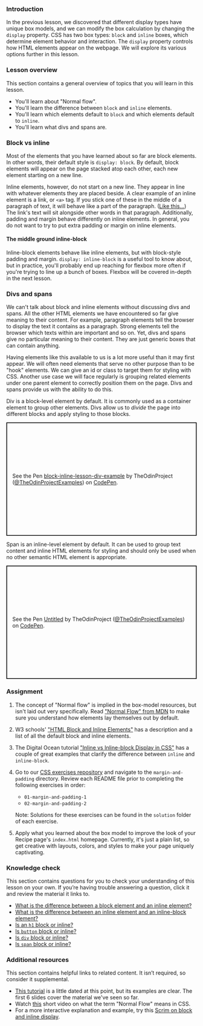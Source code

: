 ### Introduction

In the previous lesson, we discovered that different display types have unique box models, and we can modify the box calculation by changing the `display` property. CSS has two box types: `block` and `inline` boxes, which determine element behavior and interaction. The `display` property controls how HTML elements appear on the webpage. We will explore its various options further in this lesson.

### Lesson overview

This section contains a general overview of topics that you will learn in this lesson.

- You'll learn about "Normal flow".
- You'll learn the difference between `block` and `inline` elements.
- You'll learn which elements default to `block` and which elements default to `inline`.
- You'll learn what divs and spans are.

### Block vs inline

Most of the elements that you have learned about so far are block elements.  In other words, their default style is `display: block`. <span id="block-inline-difference"></span>By default, block elements will appear on the page stacked atop each other, each new element starting on a new line.

Inline elements, however, do not start on a new line. They appear in line with whatever elements they are placed beside. A clear example of an inline element is a link, or `<a>` tag. If you stick one of these in the middle of a paragraph of text, it will behave like a part of the paragraph. ([Like this...](https://www.youtube.com/watch?v=dQw4w9WgXcQ)) The link's text will sit alongside other words in that paragraph. Additionally, padding and margin behave differently on inline elements. In general, you do not want to try to put extra padding or margin on inline elements.

#### The middle ground inline-block

Inline-block elements behave like inline elements, but with block-style padding and margin. `display: inline-block` is a useful tool to know about, but in practice, you'll probably end up reaching for flexbox more often if you're trying to line up a bunch of boxes. Flexbox will be covered in-depth in the next lesson.

### Divs and spans

We can't talk about block and inline elements without discussing divs and spans. All the other HTML elements we have encountered so far give meaning to their content. For example, paragraph elements tell the browser to display the text it contains as a paragraph. Strong elements tell the browser which texts within are important and so on. Yet, divs and spans give no particular meaning to their content. They are just generic boxes that can contain anything.

Having elements like this available to us is a lot more useful than it may first appear. We will often need elements that serve no other purpose than to be "hook" elements. We can give an id or class to target them for styling with CSS. Another use case we will face regularly is grouping related elements under one parent element to correctly position them on the page. Divs and spans provide us with the ability to do this.

Div is a block-level element by default. It is commonly used as a container element to group other elements. Divs allow us to *divide* the page into different blocks and apply styling to those blocks.

<p class="codepen" data-height="300" data-theme-id="dark" data-default-tab="html,result" data-slug-hash="KKXXbwR" data-preview="true" data-user="TheOdinProjectExamples" style="height: 300px; box-sizing: border-box; display: flex; align-items: center; justify-content: center; border: 2px solid; margin: 1em 0; padding: 1em;">
  <span>See the Pen <a href="https://codepen.io/TheOdinProjectExamples/pen/KKXXbwR">
  block-inline-lesson-div-example</a> by TheOdinProject (<a href="https://codepen.io/TheOdinProjectExamples">@TheOdinProjectExamples</a>)
  on <a href="https://codepen.io">CodePen</a>.</span>
</p>

<script async src="https://cpwebassets.codepen.io/assets/embed/ei.js"></script>

Span is an inline-level element by default. It can be used to group text content and inline HTML elements for styling and should only be used when no other semantic HTML element is appropriate.

<p class="codepen" data-height="300" data-theme-id="dark" data-default-tab="html,result" data-slug-hash="abLLPor" data-preview="true" data-user="TheOdinProjectExamples" style="height: 300px; box-sizing: border-box; display: flex; align-items: center; justify-content: center; border: 2px solid; margin: 1em 0; padding: 1em;">
  <span>See the Pen <a href="https://codepen.io/TheOdinProjectExamples/pen/abLLPor">
  Untitled</a> by TheOdinProject (<a href="https://codepen.io/TheOdinProjectExamples">@TheOdinProjectExamples</a>)
  on <a href="https://codepen.io">CodePen</a>.</span>
</p>

<script async src="https://cpwebassets.codepen.io/assets/embed/ei.js"></script>

### Assignment

<div class="lesson-content__panel" markdown="1">

1. The concept of "Normal flow" is implied in the box-model resources, but isn't laid out very specifically. Read ["Normal Flow" from MDN](https://developer.mozilla.org/en-US/docs/Learn/CSS/CSS_layout/Normal_Flow) to make sure you understand how elements lay themselves out by default.
1. W3 schools' ["HTML Block and Inline Elements"](https://www.w3schools.com/html/html_blocks.asp) has a description and a list of all the default block and inline elements.
1. The Digital Ocean tutorial ["Inline vs Inline-block Display in CSS"](https://www.digitalocean.com/community/tutorials/css-display-inline-vs-inline-block) has a couple of great examples that clarify the difference between `inline` and `inline-block`.
1. Go to our [CSS exercises repository](https://github.com/TheOdinProject/css-exercises) and navigate to the `margin-and-padding` directory. Review each README file prior to completing the following exercises in order:
   - `01-margin-and-padding-1`
   - `02-margin-and-padding-2`

   Note: Solutions for these exercises can be found in the `solution` folder of each exercise.

1. Apply what you learned about the box model to improve the look of your Recipe page's `index.html` homepage. Currently, it's just a plain list, so get creative with layouts, colors, and styles to make your page uniquely captivating.

</div>

### Knowledge check

This section contains questions for you to check your understanding of this lesson on your own. If you’re having trouble answering a question, click it and review the material it links to.

- [What is the difference between a block element and an inline element?](#block-inline-difference)
- [What is the difference between an inline element and an inline-block element?](https://www.digitalocean.com/community/tutorials/css-display-inline-vs-inline-block)
- [Is an `h1` block or inline?](https://www.w3schools.com/html/html_blocks.asp)
- [Is `button` block or inline?](https://www.w3schools.com/html/html_blocks.asp)
- [Is `div` block or inline?](https://www.w3schools.com/html/html_blocks.asp)
- [Is `span` block or inline?](https://www.w3schools.com/html/html_blocks.asp)

### Additional resources

This section contains helpful links to related content. It isn’t required, so consider it supplemental.

- [This tutorial](https://learnlayout.com/no-layout.html) is a little dated at this point, but its examples are clear. The first 6 slides cover the material we've seen so far.
- Watch [this](https://www.youtube.com/watch?v=nfXRw06FgK8) short video on what the term "Normal Flow" means in CSS.
- For a more interactive explanation and example, try this [Scrim on block and inline display](https://scrimba.com/scrim/co5024997a7e46c232d9abe55).
